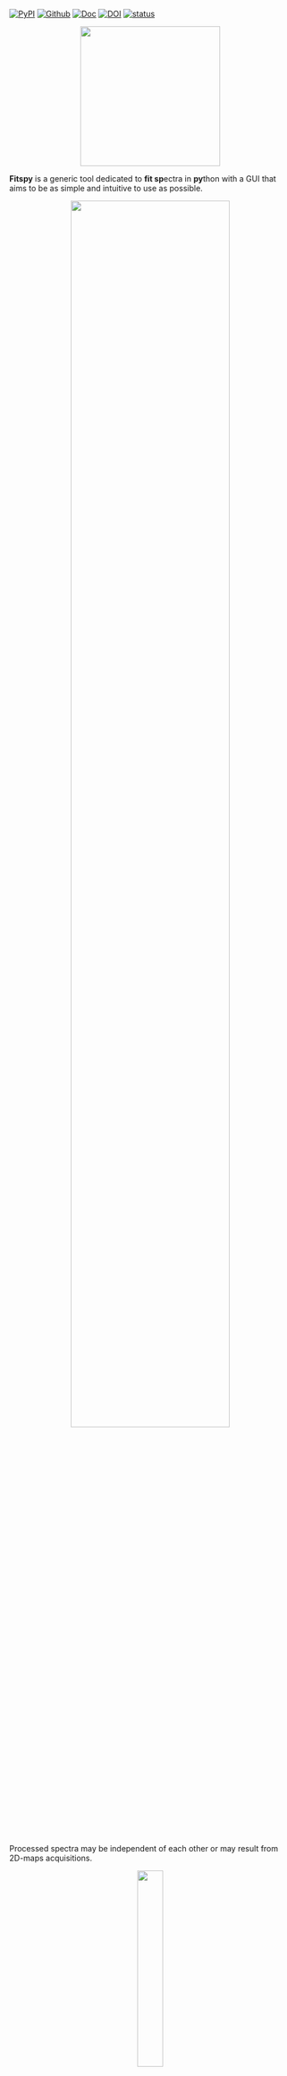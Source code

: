 [![PyPI](https://badge.fury.io/py/fitspy.svg)](https://pypi.org/project/fitspy/)
[![Github](https://img.shields.io/badge/GitHub-GPL--3.0-informational)](https://github.com/CEA-MetroCarac/fitspy)
[![Doc](https://img.shields.io/badge/%F0%9F%95%AE-docs-green.svg)](https://cea-metrocarac.github.io/fitspy/index.html)
[![DOI](https://zenodo.org/badge/DOI/10.5281/zenodo.10812333.svg)](https://doi.org/10.5281/zenodo.10812333)
[![status](https://joss.theoj.org/papers/971a02868d903c0b7c0cbc3d1cd3d139/status.svg)](https://joss.theoj.org/papers/971a02868d903c0b7c0cbc3d1cd3d139)


<p align="center" width="100%">
    <img align="center" width=250 src=https://cea-metrocarac.github.io/fitspy/logo.png>
</p>


**Fitspy** is a generic tool dedicated to **fit sp**ectra in **py**thon with a GUI that aims to be as simple and intuitive to use as possible.

<p align="center" width="100%">
    <img align="center" width="75%" src=https://cea-metrocarac.github.io/fitspy/fitspy.png>
</p>

Processed spectra may be independent of each other or may result from 2D-maps
acquisitions.

<p align="center" width="100%">
    <img align="center" width="30%" src=https://cea-metrocarac.github.io/fitspy/2d-map.png> <br>
    <em>Example of fitspy 2D-map frame interacting with the main GUI.</em> 
</p>

The predefined peak models considered in Fitspy are  `Gaussian`, `Lorentzian`, `Asymetric Gaussian`, `Asymetric Lorentzian` and `Pseudovoigt`.

A `constant`, `linear`, `parabolic` or `exponential` background model can also be added in the fitting.

In both cases, `user-defined models` can be added.

Fitspy main features:

- Fitspy uses the [lmfit](https://github.com/lmfit/lmfit-py) library to fit the spectra
- The fit processing can be multi-threaded
- Bounds and constraints can be set on each peaks models parameter
- From an automatic noise level estimation, according to the local noise, peak models can be automatically deactivated
- Fitspy also includes automatic outlier detection to be excluded during the fitting process

All actions allowed with the GUI can be executed in script mode (see examples [here](https://github.com/CEA-MetroCarac/fitspy/tree/main/examples)).
These actions (like baseline and peaks definition, parameters constraints, ...) can be saved in a `Fitspy model` and replayed as-is or applied to other new spectra datasets.

## Installation

### From PyPI (recommended)

```bash
pip install fitspy
```
### From GitHub (latest version)

```bash
pip install git+https://github.com/CEA-MetroCarac/fitspy@pyside6
```

<!-- after release
```bash
pip install git+https://github.com/CEA-MetroCarac/fitspy
```

and tkinter version:
```bash
pip install git+https://github.com/CEA-MetroCarac/fitspy@tkinter
```
 -->

*(See the [documentation](https://cea-metrocarac.github.io/fitspy/doc/user_guide/intro.html#install-and-launching) for more details)*

## Tests and examples execution

```
pip install pytest
git clone https://github.com/CEA-MetroCarac/fitspy.git
cd fitspy
pytest
python examples/ex_gui_auto_decomposition.py
python examples/ex_.......
```

*(See the [documentation](https://cea-metrocarac.github.io/fitspy/doc/user_guide/intro.html#install-and-launching) for more details)*

## Quick start

Launch the application:

```
fitspy
```

Then, from the top to the bottom of the right panel:

- `Select` file(s)
- *(Optional)* Define the **X-range**
- Define the baseline to `subtract` *(left or right click on the figure to add or delete (resp.) a baseline point)*
- *(Optional)* Normalize the spectrum/spectra
- Click on the `Fitting` panel to activate it
- Select `Peak model` and add peaks *(left or right click on the figure to add or delete (resp.) a peak)*
- *(Optional)* Add a background (**BKG model**) to be fitted
- *(Optional)* Use **Parameters** to set bounds and constraints
- `Fit` the selected spectrum/spectra
- *(Optional)* **Save** the parameters in **.csv** format
- *(Optional)* **Save** the **Model** in a .json file (to be replayed later)

*(See the [documentation](https://cea-metrocarac.github.io/fitspy/doc/user_guide/workflow.html) for more details)*

## Acknowledgements

This work, carried out on the CEA - Platform for Nanocharacterisation (PFNC), was supported by the “Recherche Technologique de Base” program of the French National Research Agency (ANR).

Warm thanks to the [JOSS](https://joss.theoj.org/) reviewers ([@maurov](https://github.com/maurov) and [@FCMeng](https://github.com/FCMeng)) and editor ([@phibeck](https://github.com/phibeck)) for their contributions to enhancing Fitspy.

## Citations

In case you use the results of this code in an article, please cite:

- Quéméré P., (2024). Fitspy: A python package for spectral decomposition. Journal of Open Source Software. doi: [10.21105/joss.05868](https://doi.org/10.21105/joss.05868)

- Newville M., (2014). LMFIT: Non-Linear Least-Square Minimization and Curve-Fitting for Python. Zenodo. doi: [10.5281/zenodo.11813](https://doi.org/10.5281/zenodo.11813).